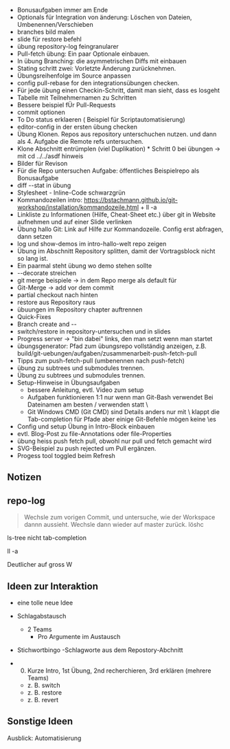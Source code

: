  * Bonusaufgaben immer am Ende
 * Optionals für Integration von änderung: Löschen von Dateien, Umbenennen/Verschieben
 * branches bild malen
 * slide für restore befehl
 * übung repository-log feingranularer
 * Pull-fetch übung: Ein paar Optionale einbauen.
 * In übung Branching: die asymmetrischen Diffs mit einbauen
 * Stating schritt zwei: Vorletzte Änderung zurücknehmen.
 * Übungsreihenfolge im Source anpassen
 * config pull-rebase for den integrationsübungen checken.
 * Für jede übung einen Checkin-Schritt, damit man sieht, dass es losgeht
 * Tabelle mit Teilnehmernamen zu Schritten
 * Bessere beispiel fÜr Pull-Requests
 * commit optionen
 * To Do status erklaeren
  ( Beispiel für Scriptautomatisierung)
 * editor-config in der ersten übung checken 
 * Übung Klonen. Repos aus repository unterschuchen nutzen. und dann als 4. Aufgabe die Remote refs untersuchen.
 * Klone Abschnitt entrümplen (viel Duplikation) * Schritt 0 bei übungen -> mit cd ../../asdf hinweis
 * Bilder für Revison
 * Für die Repo untersuchen Aufgabe: öffentliches Beispielrepo als Bonusaufgabe
 * diff --stat in übung
 * Stylesheet - Inline-Code schwarzgrün
 * Kommandozeilen intro: https://bstachmann.github.io/git-workshop/installation/kommandozeile.html + ll -a
 * Linkliste zu Informationen (Hilfe, Cheat-Sheet etc.) über git in Website aufnehmen und auf einer Slide verlinken
 * Übung hallo Git: Link auf Hilfe zur Kommandozeile. Config erst abfragen, dann setzen
 * log und show-demos im intro-hallo-welt repo zeigen
 * Übung im Abschnitt Repository splitten, damit der Vortragsblock nicht so lang ist.
 * Ein paarmal steht übung wo demo stehen sollte
 * --decorate streichen
 * git merge beispiele -> in dem Repo merge als default für
 * Git-Merge -> add vor dem commit
 * partial checkout nach hinten
 * restore aus Repository raus
 * übuungen im Repository chapter auftrennen
 * Quick-Fixes
 * Branch create and --
 * switch/restore  in repository-untersuchen und in slides
 * Progress server -> "bin dabei" links, den man setzt wenn man startet
 * übungsgenerator: Pfad zum übungsrepo vollständig anzeigen, z.B. build/git-uebungen/aufgaben/zusammenarbeit-push-fetch-pull
 * Tipps zum push-fetch-pull (umbenennen nach push-fetch)
 * übung zu subtrees und submodules trennen.
 * Übung zu subtrees und submodules trennen.
 * Setup-Hinweise in Übungsaufgaben
   - bessere Anleitung, evtl. Video zum setup
   - Aufgaben funktionieren 1:1 nur wenn man Git-Bash verwendet
     Bei Dateinamen am besten / verwenden statt \
   - Git Windows CMD (Git CMD) sind Details anders
     nur mit \ klappt die Tab-completion für Pfade
     aber einige Git-Befehle mögen keine \es
  * Config und setup Übung in Intro-Block einbauen
  * evtl. Blog-Post zu file-Annotations oder file-Properties
  * übung heiss push fetch pull, obwohl nur pull und fetch gemacht wird
  * SVG-Beispiel zu push rejected um Pull ergänzen.
  * Progess tool toggled beim Refresh



   ## Notizen

## repo-log

>Wechsle zum vorigen Commit, und untersuche, wie der Workspace dannn aussieht. Wechsle dann wieder auf master zurück.
löshc


ls-tree nicht tab-completion

ll -a

Deutlicher auf gross W



## Ideen zur Interaktion
 * eine tolle neue Idee

 * Schlagabstausch
   - 2 Teams
     * Pro Argumente im Austausch
 * Stichwortbingo
   -Schlagworte aus dem Repostory-Abchnitt    
 * 0. Kurze Intro, 1st Übung, 2nd recherchieren, 3rd erklären (mehrere Teams)
   - z. B. switch
   - z. B. restore
   - z. B. revert

## Sonstige Ideen

Ausblick: Automatisierung
    

